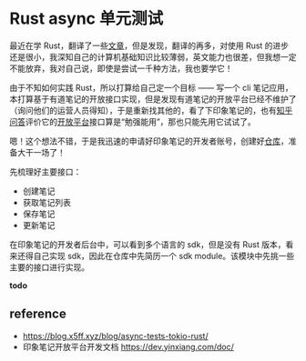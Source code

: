 # Rust async 单元测试
最近在学 Rust，翻译了一些[文章](https://github.com/suhanyujie/article-transfer-rs)，但是发现，翻译的再多，对使用 Rust 的进步还是很小，我深知自己的计算机基础知识比较薄弱，英文能力也很差，但我想一定不能放弃，我对自己说，即使是尝试一千种方法，我也要学它！

由于不知如何实践 Rust，所以打算给自己定一个目标 —— 写一个 cli 笔记应用，本打算基于有道笔记的开放接口实现，但是发现有道笔记的开放平台已经不维护了（询问他们的运营人员得知），于是重新找其他的，看了下印象笔记的，也有[知乎问答](https://www.zhihu.com/question/54894004/answer/442273998)评价它的[开放平台](https://dev.yinxiang.com/)接口算是“勉强能用”，那也只能先用它试试了。

嗯！这个想法不错，于是我迅速的申请好印象笔记的开发者账号，创建好[仓库](https://github.com/suhanyujie/siwei-note)，准备大干一场了！

先梳理好主要接口：
* 创建笔记
* 获取笔记列表
* 保存笔记
* 更新笔记

在印象笔记的开发者后台中，可以看到多个语言的 sdk，但是没有 Rust 版本，看来还得自己实现 sdk，因此在仓库中先简历一个 sdk module。该模块中先挑一些主要的接口进行实现。

**todo**

## reference
* https://blog.x5ff.xyz/blog/async-tests-tokio-rust/
* 印象笔记开放平台开发文档 https://dev.yinxiang.com/doc/
